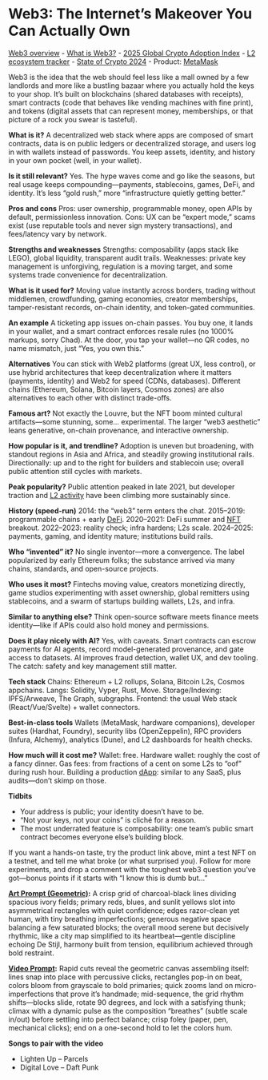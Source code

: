# Web3: The Internet’s Makeover You Can Actually Own

[Web3 overview](https://en.wikipedia.org/wiki/Web3) - [What is Web3?](https://ethereum.org/web3/) - [2025 Global Crypto Adoption Index](https://www.chainalysis.com/blog/2025-global-crypto-adoption-index/) - [L2 ecosystem tracker](https://l2beat.com/) - [State of Crypto 2024](https://a16zcrypto.com/posts/article/state-of-crypto-report-2024/) - Product: [MetaMask](https://metamask.io/)

Web3 is the idea that the web should feel less like a mall owned by a few landlords and more like a bustling bazaar where you actually hold the keys to your shop. It’s built on blockchains (shared databases with receipts), smart contracts (code that behaves like vending machines with fine print), and tokens (digital assets that can represent money, memberships, or that picture of a rock you swear is tasteful).

**What is it?**
A decentralized web stack where apps are composed of smart contracts, data is on public ledgers or decentralized storage, and users log in with wallets instead of passwords. You keep assets, identity, and history in your own pocket (well, in your wallet).

**Is it still relevant?**
Yes. The hype waves come and go like the seasons, but real usage keeps compounding—payments, stablecoins, games, DeFi, and identity. It’s less “gold rush,” more “infrastructure quietly getting better.”

**Pros and cons**
Pros: user ownership, programmable money, open APIs by default, permissionless innovation.
Cons: UX can be “expert mode,” scams exist (use reputable tools and never sign mystery transactions), and fees/latency vary by network.

**Strengths and weaknesses**
Strengths: composability (apps stack like LEGO), global liquidity, transparent audit trails.
Weaknesses: private key management is unforgiving, regulation is a moving target, and some systems trade convenience for decentralization.

**What is it used for?**
Moving value instantly across borders, trading without middlemen, crowdfunding, gaming economies, creator memberships, tamper-resistant records, on-chain identity, and token-gated communities.

**An example**
A ticketing app issues on-chain passes. You buy one, it lands in your wallet, and a smart contract enforces resale rules (no 1000% markups, sorry Chad). At the door, you tap your wallet—no QR codes, no name mismatch, just “Yes, you own this.”

**Alternatives**
You can stick with Web2 platforms (great UX, less control), or use hybrid architectures that keep decentralization where it matters (payments, identity) and Web2 for speed (CDNs, databases). Different chains (Ethereum, Solana, Bitcoin layers, Cosmos zones) are also alternatives to each other with distinct trade-offs.

**Famous art?**
Not exactly the Louvre, but the NFT boom minted cultural artifacts—some stunning, some… experimental. The larger “web3 aesthetic” leans generative, on-chain provenance, and interactive ownership.

**How popular is it, and trendline?**
Adoption is uneven but broadening, with standout regions in Asia and Africa, and steadily growing institutional rails. Directionally: up and to the right for builders and stablecoin use; overall public attention still cycles with markets.

**Peak popularity?**
Public attention peaked in late 2021, but developer traction and [L2 activity](https://chatgpt.com/s/t_68f057a18828819197bef1aa62ebba58) have been climbing more sustainably since.

**History (speed-run)**
2014: the “web3” term enters the chat.
2015–2019: programmable chains + early [DeFi](https://chatgpt.com/s/t_68f05857cb2c8191a5e41b6c627ac76a).
2020–2021: DeFi summer and [NFT](https://medium.com/@DaveLumAI/why-buy-nft-art-instead-of-something-for-your-wall-d3ed37ce5dc8) breakout.
2022–2023: reality check; infra hardens; L2s scale.
2024–2025: payments, gaming, and identity mature; institutions build rails.

**Who “invented” it?**
No single inventor—more a convergence. The label popularized by early Ethereum folks; the substance arrived via many chains, standards, and open-source projects.

**Who uses it most?**
Fintechs moving value, creators monetizing directly, game studios experimenting with asset ownership, global remitters using stablecoins, and a swarm of startups building wallets, L2s, and infra.

**Similar to anything else?**
Think open-source software meets finance meets identity—like if APIs could also hold money and permissions.

**Does it play nicely with AI?**
Yes, with caveats. Smart contracts can escrow payments for AI agents, record model-generated provenance, and gate access to datasets. AI improves fraud detection, wallet UX, and dev tooling. The catch: safety and key management still matter.

**Tech stack**
Chains: Ethereum + L2 rollups, Solana, Bitcoin L2s, Cosmos appchains.
Langs: Solidity, Vyper, Rust, Move.
Storage/Indexing: IPFS/Arweave, The Graph, subgraphs.
Frontend: the usual Web stack (React/Vue/Svelte) + wallet connectors.

**Best-in-class tools**
Wallets (MetaMask, hardware companions), developer suites (Hardhat, Foundry), security libs (OpenZeppelin), RPC providers (Infura, Alchemy), analytics (Dune), and L2 dashboards for health checks.

**How much will it cost me?**
Wallet: free. Hardware wallet: roughly the cost of a fancy dinner. Gas fees: from fractions of a cent on some L2s to “oof” during rush hour. Building a production [dApp](https://chatgpt.com/s/t_68f05a383d648191a67bb2488a4ff022): similar to any SaaS, plus audits—don’t skimp on those.

**Tidbits**
- Your address is public; your identity doesn’t have to be.
- “Not your keys, not your coins” is cliché for a reason.
- The most underrated feature is composability: one team’s public smart contract becomes everyone else’s building block.

If you want a hands-on taste, try the product link above, mint a test NFT on a testnet, and tell me what broke (or what surprised you). Follow for more experiments, and drop a comment with the toughest web3 question you’ve got—bonus points if it starts with “I know this is dumb but…”

**[Art Prompt (Geometric)](https://lumaiere.com/?gallery=geometric):**
A crisp grid of charcoal-black lines dividing spacious ivory fields; primary reds, blues, and sunlit yellows slot into asymmetrical rectangles with quiet confidence; edges razor-clean yet human, with tiny breathing imperfections; generous negative space balancing a few saturated blocks; the overall mood serene but decisively rhythmic, like a city map simplified to its heartbeat—gentle discipline echoing De Stijl, harmony built from tension, equilibrium achieved through bold restraint.

**[Video Prompt](https://www.tiktok.com/@davelumai/video/7561631764947488031):**
Rapid cuts reveal the geometric canvas assembling itself: lines snap into place with percussive clicks, rectangles pop-in on beat, colors bloom from grayscale to bold primaries; quick zooms land on micro-imperfections that prove it’s handmade; mid-sequence, the grid rhythm shifts—blocks slide, rotate 90 degrees, and lock with a satisfying thunk; climax with a dynamic pulse as the composition “breathes” (subtle scale in/out) before settling into perfect balance; crisp foley (paper, pen, mechanical clicks); end on a one-second hold to let the colors hum.

**Songs to pair with the video**
- Lighten Up – Parcels
- Digital Love – Daft Punk

